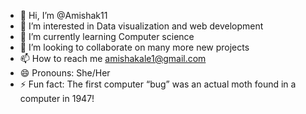 - 👋 Hi, I’m @Amishak11
- 👀 I’m interested in Data visualization and web development
- 🌱 I’m currently learning Computer science
- 💞️ I’m looking to collaborate on many more new projects 
- 📫 How to reach me amishakale1@gmail.com
- 😄 Pronouns: She/Her
- ⚡ Fun fact: The first computer “bug” was an actual moth found in a computer in 1947! 

<!---
Amishak11/Amishak11 is a ✨ special ✨ repository because its `README.md` (this file) appears on your GitHub profile.
You can click the Preview link to take a look at your changes.
--->
